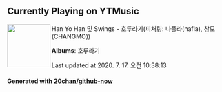 ## Currently Playing on YTMusic

[<img align="left" width="100" src="https://lh3.googleusercontent.com/Fz9V2OeeZX04UxIN1xlSJE3WEpHettIOddLz1172A_vtjQ-zTG5uYq4xOS_OdjSmb-YPWrqI1CufsWc">](https://music.youtube.com/channel/UCUSEX4zhRyAOYF1yYzf2klw)

Han Yo Han 및 Swings - 호루라기(피처링: 나플라(nafla), 창모(CHANGMO))

**Albums**: 호루라기

Last updated at 2020. 7. 17. 오전 10:38:13

#### Generated with [20chan/github-now](https://github.com/20chan/github-now)


<!--
**20chan/20chan** is a ✨ _special_ ✨ repository because its `README.md` (this file) appears on your GitHub profile.

Here are some ideas to get you started:

- 🔭 I’m currently working on ...
- 🌱 I’m currently learning ...
- 👯 I’m looking to collaborate on ...
- 🤔 I’m looking for help with ...
- 💬 Ask me about ...
- 📫 How to reach me: ...
- 😄 Pronouns: ...
- ⚡ Fun fact: ...
-->
